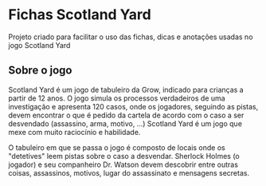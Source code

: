 # Fichas Scotland Yard

Projeto criado para facilitar o uso das fichas, dicas e anotações usadas no jogo Scotland Yard

## Sobre o jogo

Scotland Yard é um jogo de tabuleiro da Grow, indicado para crianças a partir de 12 anos. O jogo simula os processos verdadeiros de uma investigação e apresenta 120 casos, onde os jogadores, seguindo as pistas, devem encontrar o que é pedido da cartela de acordo com o caso a ser desvendado (assassino, arma, motivo, ...) Scotland Yard é um jogo que mexe com muito raciocínio e habilidade.

O tabuleiro em que se passa o jogo é composto de locais onde os "detetives" leem pistas sobre o caso a desvendar. Sherlock Holmes (o jogador) e seu companheiro Dr. Watson devem descobrir entre outras coisas, assassinos, motivos, lugar do assassinato e mensagens secretas.
